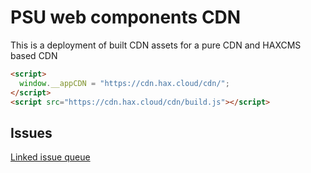 # PSU web components CDN
This is a deployment of built CDN assets for a pure CDN and HAXCMS based CDN

```html
<script>
  window.__appCDN = "https://cdn.hax.cloud/cdn/";
</script>
<script src="https://cdn.hax.cloud/cdn/build.js"></script>
```

## Issues
[Linked issue queue](https://github.com/haxtheweb/issues/issues)